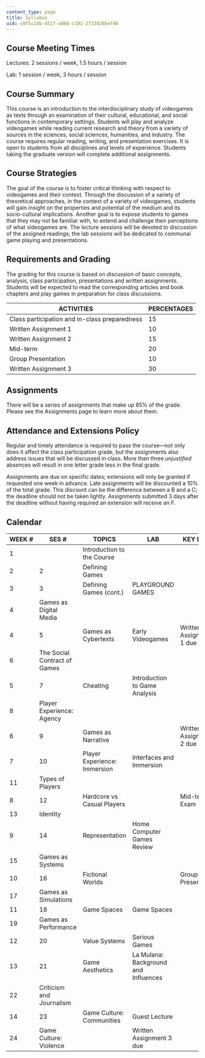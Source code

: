 ```yaml
---
content_type: page
title: Syllabus
uid: c0f5c18b-451f-a868-c181-2733420bef40
---
```


Course Meeting Times
--------------------

Lectures: 2 sessions / week, 1.5 hours / session

Lab: 1 session / week, 3 hours / session

Course Summary
--------------

This course is an introduction to the interdisciplinary study of videogames as texts through an examination of their cultural, educational, and social functions in contemporary settings. Students will play and analyze videogames while reading current research and theory from a variety of sources in the sciences, social sciences, humanities, and industry. The course requires regular reading, writing, and presentation exercises. It is open to students from all disciplines and levels of experience. Students taking the graduate version will complete additional assignments.

Course Strategies
-----------------

The goal of the course is to foster critical thinking with respect to videogames and their context. Through the discussion of a variety of theoretical approaches, in the context of a variety of videogames, students will gain insight on the properties and potential of the medium and its socio-­cultural implications. Another goal is to expose students to games that they may not be familiar with, to extend and challenge their perceptions of what videogames are. The lecture sessions will be devoted to discussion of the assigned readings; the lab sessions will be dedicated to communal game playing and presentations.

Requirements and Grading
------------------------

The grading for this course is based on discussion of basic concepts, analysis, class participation, presentations and written assignments. Students will be expected to read the corresponding articles and book chapters and play games in preparation for class discussions.

| ACTIVITIES | PERCENTAGES |
| --- | --- |
| Class participation and in-class preparedness | 15 |
| Written Assignment 1 | 10 |
| Written Assignment 2 | 15 |
| Mid-term | 20 |
| Group Presentation | 10 |
| Written Assignment 3 | 30 

Assignments
-----------

There will be a series of assignments that make up 85% of the grade. Please see the Assignments page to learn more about them.

Attendance and Extensions Policy
--------------------------------

Regular and timely attendance is required to pass the course—not only does it affect the class participation grade, but the assignments also address issues that will be discussed in class. More than three _unjustified_ absences will result in one letter grade less in the final grade.

Assignments are due on specific dates; extensions will only be granted if requested one week in advance. Late assignments will be discounted a 10% of the total grade. This discount can be the difference between a B and a C; the deadline should not be taken lightly. Assignments submitted 3 days after the deadline without having required an extension will receive an F.

Calendar
--------

| WEEK # | SES # | TOPICS | LAB | KEY DATES |
| --- | --- | --- | --- | --- |
| 1 | &nbsp; | Introduction to the Course | &nbsp; |
| 2 | 2 | Defining Games | &nbsp; |
| 3 | 3 | Defining Games (cont.) | PLAYGROUND GAMES | &nbsp; |
| 4 | Games as Digital Media | &nbsp; |
| 4 | 5 | Games as Cybertexts | Early Videogames | Written Assignment 1 due |
| 6 | The Social Contract of Games | &nbsp; |
| 5 | 7 | Cheating | Introduction to Game Analysis | &nbsp; |
| 8 | Player Experience: Agency | &nbsp; |
| 6 | 9 | Games as Narrative | &nbsp; | Written Assignment 2 due |
| 7 | 10 | Player Experience: Immersion | Interfaces and Immersion | &nbsp; |
| 11 | Types of Players | &nbsp; |
| 8 | 12 | Hardcore vs Casual Players | &nbsp; | Mid-term Exam |
| 13 | Identity | &nbsp; |
| 9 | 14 | Representation | Home Computer Games Review | &nbsp; |
| 15 | Games as Systems | &nbsp; |
| 10 | 16 | Fictional Worlds | &nbsp; | Group Presentations |
| 17 | Games as Simulations | &nbsp; |
| 11 | 18 | Game Spaces | Game Spaces | &nbsp; |
| 19 | Games as Performance | &nbsp; |
| 12 | 20 | Value Systems | Serious Games | &nbsp; |
| 13 | 21 | Game Aesthetics | La Mulana: Background and Influences | &nbsp; |
| 22 | Criticism and Journalism | &nbsp; |
| 14 | 23 | Game Culture: Communities | Guest Lecture | &nbsp; |
| 24 | Game Culture: Violence | &nbsp; | Written Assignment 3 due